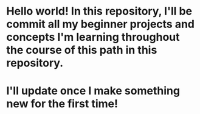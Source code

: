 # Hello world! In this repository, I'll be commit all my beginner projects and concepts I'm learning throughout the course of this path in this repository.

# I'll update once I make something new for the first time!
